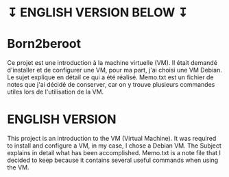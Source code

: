 # ↧ ENGLISH VERSION BELOW ↧

# Born2beroot
Ce projet est une introduction à la machine virtuelle (VM). Il était demandé d'installer et de configurer une VM, pour ma part, j'ai choisi une VM Debian. Le sujet explique en détail ce qui a été réalisé. Memo.txt est un fichier de notes que j'ai décidé de conserver, car on y trouve plusieurs commandes utiles lors de l'utilisation de la VM.

# ENGLISH VERSION
This project is an introduction to the VM (Virtual Machine). It was required to install and configure a VM, in my case, I chose a Debian VM. The Subject explains in detail what has been accomplished. Memo.txt is a note file that I decided to keep because it contains several useful commands when using the VM.
